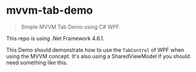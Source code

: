 # mvvm-tab-demo

> Simple MVVM Tab Demo using C# WPF.

This repo is using .Net Framework 4.6.1.

This Demo should demonstrate how to use the `TabControl` of WPF when using the MVVM concept. It's also using a SharedViewModel if you should need something like this.